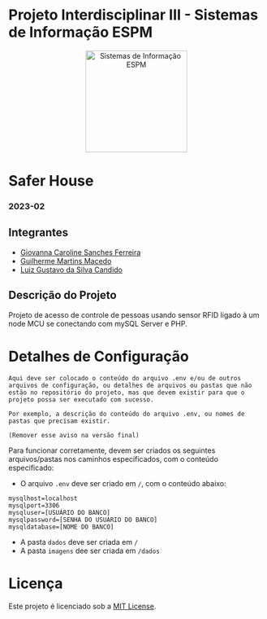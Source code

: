 # Projeto Interdisciplinar III - Sistemas de Informação ESPM

<p style="text-align: center;">
    <a href="https://www.espm.br/cursos-de-graduacao/sistemas-de-informacao/"><img src="https://avatars.githubusercontent.com/u/49880458?s=200&v=4" alt="Sistemas de Informação ESPM" style="height: 200px; width: 200px;"/></a>
</p>

# Safer House

### 2023-02

## Integrantes
- [Giovanna Caroline Sanches Ferreira](https://github.com/gihferreir4)
- [Guilherme Martins Macedo](https://github.com/gmacedo16)
- [Luiz Gustavo da Silva Candido](https://github.com/gustavo-candidoo)

## Descrição do Projeto

Projeto de acesso de controle de pessoas usando sensor RFID ligado à um node MCU se conectando com mySQL Server e PHP.

# Detalhes de Configuração

```
Aqui deve ser colocado o conteúdo do arquivo .env e/ou de outros arquivos de configuração, ou detalhes de arquivos ou pastas que não estão no repositório do projeto, mas que devem existir para que o projeto possa ser executado com sucesso.

Por exemplo, a descrição do conteúdo do arquivo .env, ou nomes de pastas que precisam existir.

(Remover esse aviso na versão final)
```

Para funcionar corretamente, devem ser criados os seguintes arquivos/pastas nos caminhos especificados, com o conteúdo especificado:

- O arquivo `.env` deve ser criado em `/`, com o conteúdo abaixo:
```
mysqlhost=localhost
mysqlport=3306
mysqluser=[USUÁRIO DO BANCO]
mysqlpassword=[SENHA DO USUÁRIO DO BANCO]
mysqldatabase=[NOME DO BANCO]
```

- A pasta `dados` deve ser criada em `/`
- A pasta `imagens` dee ser criada em `/dados`

# Licença

Este projeto é licenciado sob a [MIT License](https://github.com/tech-espm/inter-3sem-2023-safer-house/blob/main/LICENSE).
